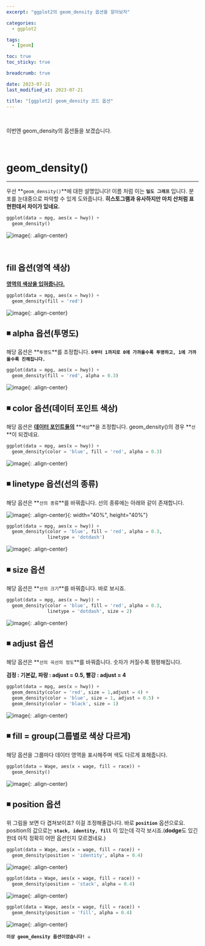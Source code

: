 ```yaml
---
excerpt: "ggplot2의 geom_density 옵션을 알아보자"

categories:
  - ggplot2

tags:
  - [geom]

toc: true
toc_sticky: true

breadcrumb: true

date: 2023-07-21
last_modified_at: 2023-07-21

title: "[ggplot2] geom_density 코드 옵션"
---
```


<br>

이번엔 geom_density의 옵션들을 보겠습니다.

<br>

# geom_density()

---

우선 **`geom_density()`**에 대한 설명입니다! 이름 처럼 이는 **`밀도 그래프`** 입니다. 분포를 눈대중으로 파악할 수 있게 도와줍니다. **히스토그램과 유사하지만 마치 산처럼 표현한데서 차이가 있네요.**

```python
ggplot(data = mpg, aes(x = hwy)) +
  geom_density()
```

![image](https://github.com/novicedata/colab_practice/assets/88019539/7f8e416a-aaf7-4839-9474-f4a40ddfe48e){: .align-center}

<br>

## fill 옵션(영역 색상)

**<u>영역의 색상을 입혀줍니다.</u>**

```python
ggplot(data = mpg, aes(x = hwy)) +
  geom_density(fill = 'red')
```

![image](https://github.com/novicedata/colab_practice/assets/88019539/01a34e26-017e-4364-85e4-a9c7bd2bea6b){: .align-center}

## ◾ alpha 옵션(투명도)

해당 옵션은 **`투명도`**를 조정합니다. **`0부터 1까지로 0에 가까울수록 투명하고, 1에 가까울수록 진해집니다.`**

```python
ggplot(data = mpg, aes(x = hwy)) +
  geom_density(fill = 'red', alpha = 0.3)
```

![image](https://github.com/novicedata/colab_practice/assets/88019539/687be84f-0338-4714-b774-2afa0e2b5ad3){: .align-center}

## ◾ color 옵션(데이터 포인트 색상)

해당 옵션은 **<U>데이터 포인트들의</U>** **`색상`**을 조정합니다. geom_density()의 경우 **`선`**이 되겠네요.

```python
ggplot(data = mpg, aes(x = hwy)) +
  geom_density(color = 'blue', fill = 'red', alpha = 0.3)
```

![image](https://github.com/novicedata/colab_practice/assets/88019539/4b823855-7487-4aac-ab1a-4dc7c458773e){: .align-center}

## ◾ linetype 옵션(선의 종류)

해당 옵션은 **`선의 종류`**를 바꿔줍니다. 선의 종류에는 아래와 같이 존재합니다.

![image](https://github.com/novicedata/colab_practice/assets/88019539/7bd8a8ff-4bd6-4a25-9386-a5773afe6c3f){: .align-center}{: width="40%", height="40%"}

```python
ggplot(data = mpg, aes(x = hwy)) +
  geom_density(color = 'blue', fill = 'red', alpha = 0.3,
               linetype = 'dotdash')
```

![image](https://github.com/novicedata/colab_practice/assets/88019539/6f1a822d-3c50-4822-9566-eb35c6abfed6){: .align-center}

## ◾ size 옵션

해당 옵션은 **`선의 크기`**를 바꿔줍니다. 바로 보시죠.

```python
ggplot(data = mpg, aes(x = hwy)) +
  geom_density(color = 'blue', fill = 'red', alpha = 0.3,
               linetype = 'dotdash', size = 2)
```

![image](https://github.com/novicedata/colab_practice/assets/88019539/b150e466-a660-4086-8bf6-96324efc611d){: .align-center}

## ◾ adjust 옵션

해당 옵션은 **`선의 곡선의 정도`**를 바꿔줍니다. 숫자가 커질수록 평평해집니다.

**검정 : 기본값, 파랑 : adjust = 0.5, 빨강 : adjust = 4**

```python
ggplot(data = mpg, aes(x = hwy)) +
  geom_density(color = 'red', size = 1,adjust = 4) +
  geom_density(color = 'blue', size = 1, adjust = 0.5) +
  geom_density(color = 'black', size = 1)
```

![image](https://github.com/novicedata/colab_practice/assets/88019539/c92c0d87-5347-48dc-ae8e-83e04c192be3){: .align-center}

## ◾ fill = group(그룹별로 색상 다르게)

해당 옵션을 그룹마다 데이터 영역을 표시해주며 색도 다르게 표해줍니다.

```python
ggplot(data = Wage, aes(x = wage, fill = race)) +
  geom_density()
```

![image](https://github.com/novicedata/colab_practice/assets/88019539/26a3fa96-98c2-4c70-a1eb-0f7d05c6ce28){: .align-center}

## ◾ position 옵션

위 그림을 보면 다 겹쳐보이죠? 이걸 조정해줄겁니다. 바로 **`position`** 옵션으로요. position의 값으로는 **`stack, identity, fill`** 이 있는데 각각 보시죠.(**dodge**도 있긴한데 아직 정확히 어떤 옵션인지 모르겠네요.)

```python
ggplot(data = Wage, aes(x = wage, fill = race)) +
  geom_density(position = 'identity', alpha = 0.4)
```

![image](https://github.com/novicedata/colab_practice/assets/88019539/d2cf1666-a6c6-449d-ad62-792b289a891a){: .align-center}

```python
ggplot(data = Wage, aes(x = wage, fill = race)) +
  geom_density(position = 'stack', alpha = 0.4)
```

![image](https://github.com/novicedata/colab_practice/assets/88019539/1052fcfb-3fea-4394-8016-3b52516a2697){: .align-center}

```python
ggplot(data = Wage, aes(x = wage, fill = race)) +
  geom_density(position = 'fill', alpha = 0.4)
```

![image](https://github.com/novicedata/colab_practice/assets/88019539/e2a3f927-1484-43fc-a6af-e97edc84e3c1){: .align-center}

**`이상 geom_density 옵션이었습니다! ☠️`**
